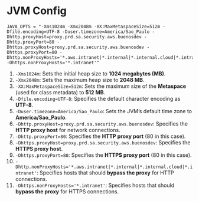 # JVM Config

```
JAVA_OPTS = "-Xms1024m -Xmx2048m -XX:MaxMetaspaceSize=512m -Dfile.encoding=UTF-8 -Duser.timezone=America/Sao_Paulo -Dhttp.proxyHost=proxy.prd.sa.security.aws.buenosdev -Dhttp.proxyPort=80 -Dhttps.proxyHost=proxy.prd.sa.security.aws.buenosdev -Dhttps.proxyPort=80 -Dhttp.nonProxyHosts='*.aws.intranet|*.internal|*.internal.cloud|*.intranet' -Dhttps.nonProxyHosts='*.intranet'"
```

1. `-Xms1024m`: Sets the initial heap size to **1024 megabytes (MB)**.
2. `-Xmx2048m`: Sets the maximum heap size to **2048 MB**.
3. `-XX:MaxMetaspaceSize=512m`: Sets the maximum size of the **Metaspace** (used for class metadata) to **512 MB**.
4. `-Dfile.encoding=UTF-8`: Specifies the default character encoding as **UTF-8**.
5. `-Duser.timezone=America/Sao_Paulo`: Sets the JVM’s default time zone to **America/Sao\_Paulo**.
6. `-Dhttp.proxyHost=proxy.prd.sa.security.aws.buenosdev`: Specifies the **HTTP proxy host** for network connections.
7. `-Dhttp.proxyPort=80`: Specifies the **HTTP proxy port** (80 in this case).
8. `-Dhttps.proxyHost=proxy.prd.sa.security.aws.buenosdev`: Specifies the **HTTPS proxy host**.
9. `-Dhttps.proxyPort=80`: Specifies the **HTTPS proxy port** (80 in this case).
10. `-Dhttp.nonProxyHosts='*.aws.intranet|*.internal|*.internal.cloud|*.intranet'`: Specifies hosts that should **bypass the proxy** for HTTP connections.
11. `-Dhttps.nonProxyHosts='*.intranet'`: Specifies hosts that should **bypass the proxy** for HTTPS connections.
